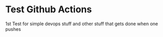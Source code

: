 # Test Github Actions

1st Test for simple devops stuff and other stuff that gets done when one pushes
